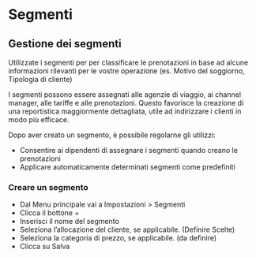 # Segmenti

## Gestione dei segmenti

Utilizzate i segmenti per per classificare le prenotazioni in base ad alcune informazioni rilevanti per le vostre operazione (es. Motivo del soggiorno, Tipologia di cliente)

I segmenti possono essere assegnati alle agenzie di viaggio, ai channel manager, alle tariffe e alle prenotazioni. Questo favorisce la creazione di una reportistica maggiormente dettagliata, utile ad indirizzare i clienti in modo più efficace.

Dopo aver creato un segmento, è possibile regolarne gli utilizzi:

* Consentire ai dipendenti di assegnare i segmenti quando creano le prenotazioni
* Applicare automaticamente determinati segmenti come predefiniti

### Creare un segmento

* Dal Menu principale vai a Impostazioni > Segmenti 
* Clicca il bottone +
* Inserisci il nome del segmento
* Seleziona l’allocazione del cliente, se applicabile. (Definire Scelte)
* Seleziona la categoria di prezzo, se applicabile. (da definire)
* Clicca su Salva
